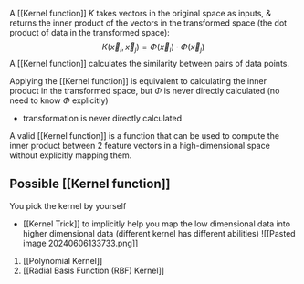 A [[Kernel function]] $K$ takes vectors in the original space as inputs, & returns the inner product of the vectors in the transformed space (the dot product of data in the transformed space):
$$
K(\vec x_i,\vec x_j) = \Phi(\vec x_i) \cdot \Phi(\vec x_j)
$$
A [[Kernel function]] calculates the similarity between pairs of data points.

Applying the [[Kernel function]] is equivalent to calculating the inner product in the transformed space, but $\Phi$ is never directly calculated (no need to know $\Phi$ explicitly)
- transformation is never directly calculated

A valid [[Kernel function]] is a function that can be used to compute the inner product between 2 feature vectors in a high-dimensional space without explicitly mapping them.
## Possible [[Kernel function]]
You pick the kernel by yourself
- [[Kernel Trick]] to implicitly help you map the low dimensional data into higher dimensional data (different kernel has different abilities) ![[Pasted image 20240606133733.png]]
1. [[Polynomial Kernel]]
2. [[Radial Basis Function (RBF) Kernel]]